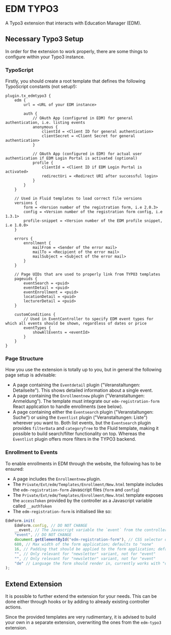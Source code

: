 # EDM TYPO3

A Typo3 extension that interacts with Education Manager (EDM).

## Necessary Typo3 Setup

In order for the extension to work properly, there are some things to configure within your Typo3 instance.

### TypoScript

Firstly, you should create a root template that defines the following TypoScript constants (not setup!):

```typoscript
plugin.tx_edmtypo3 {
    edm {
        url = <URL of your EDM instance>

        auth {
            // OAuth App (configured in EDM) for general authentication, i.e. listing events
            anonymous {
                clientId = <Client ID for general authentication>
                clientSecret = <Client Secret for general authentication>
            }
      
            // OAuth App (configured in EDM) for actual user authentication if EDM Login Portal is activated (optional)
            profile {
                clientId = <Client ID if EDM Login Portal is activated>
                redirectUri = <Redirect URI after successful login>
            }
        }
    }

    // Used in Fluid templates to load correct file versions
    versions {
        form = <Version number of the registration form, i.e 2.0.3>
        config = <Version number of the registration form config, i.e 1.3.1>
        profile-snippet = <Version number of the EDM profile snippet, i.e 1.0.0>
    }

    errors {
        enrollment {
            mailFrom = <Sender of the error mail>
            mailTo = <Recipient of the error mail>
            mailSubject = <Subject of the error mail>
        }
    }

    // Page UIDs that are used to properly link from TYPO3 templates
    pageuids {
        eventSearch = <puid>
        eventDetail = <puid>
        eventEnrollment = <puid>
        locationDetail = <puid>
        lecturerDetail = <puid>
    }

    customConditions {
        // Used in EventController to specify EDM event types for which all events should be shown, regardless of dates or price
        eventTypes {
            showAllEvents = <eventId>
        }
    }
}
```

### Page Structure

How you use the extension is totally up to you, but in general the following page setup is advisable:

- A page containing the `Eventdetail` plugin ("Veranstaltungen: Detailseite"). This shows detailed information about a single event.
- A page containing the `Enrollmentnew` plugin ("Veranstaltungen: Anmeldung"). The template must integrate our `edm-registration-form` React application to handle enrollments (see below).
- A page containing either the `Eventsearch` plugin ("Veranstaltungen: Suche") or using the `Eventlist` plugin ("Veranstaltungen: Liste") wherever you want to. Both list events, but the `Eventsearch` plugin provides `filterData` and `categoryTree` to the Fluid template, making it possible to build search/filter functionality on top. Whereas the `Eventlist` plugin offers more filters in the TYPO3 backend.

### Enrollment to Events

To enable enrollments in EDM through the website, the following has to be ensured:

- A page includes the `Enrollmentnew` plugin.
- The `Private/Ext/edm/Templates/Enrollment/New.html` template includes the `edm-registration-form` Javascript files (`form` and `config`)
- The `Private/Ext/edm/Templates/Enrollment/New.html` template exposes the `accessToken` provided by the controller as a Javascript variable called `__authToken`
- The `edm-registration-form` is initialised like so:

```javascript
EdmForm.init(
    EdmForm.config, // DO NOT CHANGE
    __event, // The Javascript variable the `event` from the controller is stored into
    "event", // DO NOT CHANGE
    document.getElementById("edm-registration-form"), // CSS selector of an HTML element the form is attached to
    680, // Max width of the form application; defaults to "none"
    16, // Padding that should be applied to the form application; defaults to 0
    "", // Only relevant for "newsletter" variant, not for "event"
    "", // Only relevant for "newsletter" variant, not for "event"
    "de" // Language the form should render in, currently works with "de", "en", "fr" and "es"; defaults to "de"
);
```

## Extend Extension

It is possible to further extend the extension for your needs. This can be done either through hooks or by adding to already existing controller actions.

Since the provided templates are very rudimentary, it is advised to build your own in a separate extension, overwriting the ones from the `edm-typo3` extension.
